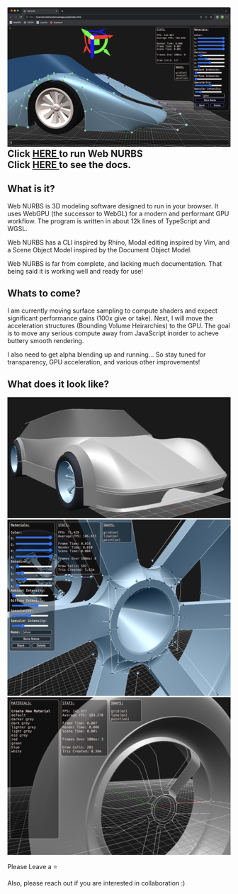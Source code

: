 
<img src="./images/Web NURBS 1.png"/>
<h2 style="margin:0px; padding:0px;"> Click <a href="https://nicholasdrian.github.io/Web-NURBS/src"> <u>HERE</u> </a> to run Web NURBS </h2>
<h2 style="margin:0px; padding:0px;">Click <a href="https://nicholasdrian.github.io/Web-NURBS/docs/docs.html"> <u>HERE</u> </a> to see the docs. </h2>

## What is it?

Web NURBS is 3D modeling software designed to run in your browser. It uses WebGPU (the successor to WebGL) for a modern and performant GPU workflow. The program is written in about 12k lines of TypeScript and WGSL. 

Web NURBS has a CLI inspired by Rhino, Modal editing inspired by Vim, and a Scene Object Model inspired by the Document Object Model.

Web NURBS is far from complete, and lacking much documentation. That being said it is working well and ready for use!

## Whats to come?

I am currently moving surface sampling to compute shaders and expect significant performance gains (100x give or take). Next, I will move the acceleration structures (Bounding Volume Heirarchies) to the GPU. The goal is to move any serious compute away from JavaScript inorder to acheve buttery smooth rendering. 

I also need to get alpha blending up and running... So stay tuned for transparency, GPU acceleration, and various other improvements!

## What does it look like?
<img src="./images/Web NURBS 3.png"/>
<img src="./images/Web NURBS 2.png"/>
<img src="./images/Web NURBS 4.png"/>

Please Leave a ⭐

Also, please reach out if you are interested in collaboration :)

